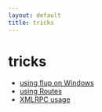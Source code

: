 ```yaml
---
layout: default
title: tricks
---
```


# tricks

* [using flup on Windows](http://groups.google.com/group/webpy/msg/722acab404514de4?)
* [using Routes](http://groups.google.com/group/webpy/browse_frm/thread/17b5065fe98cbe14/555152afc25501ff)
* [XMLRPC usage](http://webpy.org/tricks/xmlrpc)
